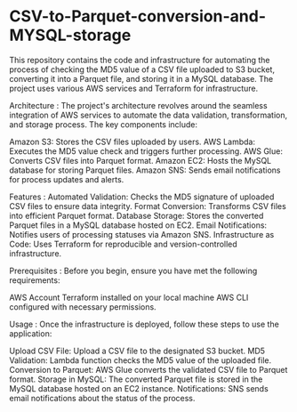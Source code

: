 # CSV-to-Parquet-conversion-and-MYSQL-storage

This repository contains the code and infrastructure for automating the process of checking the MD5 value of a CSV file uploaded to S3 bucket, converting it into a Parquet file, and storing it in a MySQL database. The project uses various AWS services and Terraform for infrastructure.

Architecture :
The project's architecture revolves around the seamless integration of AWS services to automate the data validation, transformation, and storage process. The key components include:

Amazon S3: Stores the CSV files uploaded by users.
AWS Lambda: Executes the MD5 value check and triggers further processing.
AWS Glue: Converts CSV files into Parquet format.
Amazon EC2: Hosts the MySQL database for storing Parquet files.
Amazon SNS: Sends email notifications for process updates and alerts.

Features :
Automated Validation: Checks the MD5 signature of uploaded CSV files to ensure data integrity.
Format Conversion: Transforms CSV files into efficient Parquet format.
Database Storage: Stores the converted Parquet files in a MySQL database hosted on EC2.
Email Notifications: Notifies users of processing statuses via Amazon SNS.
Infrastructure as Code: Uses Terraform for reproducible and version-controlled infrastructure.

Prerequisites :
Before you begin, ensure you have met the following requirements:

AWS Account
Terraform installed on your local machine
AWS CLI configured with necessary permissions.

Usage :
Once the infrastructure is deployed, follow these steps to use the application:

Upload CSV File: Upload a CSV file to the designated S3 bucket.
MD5 Validation: Lambda function checks the MD5 value of the uploaded file.
Conversion to Parquet: AWS Glue converts the validated CSV file to Parquet format.
Storage in MySQL: The converted Parquet file is stored in the MySQL database hosted on an EC2 instance.
Notifications: SNS sends email notifications about the status of the process.
